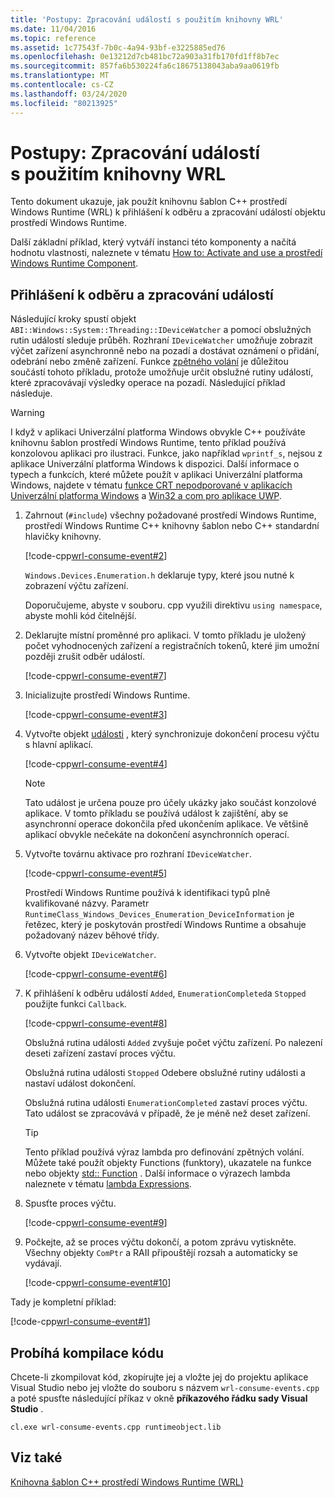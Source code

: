 ```yaml
---
title: 'Postupy: Zpracování událostí s použitím knihovny WRL'
ms.date: 11/04/2016
ms.topic: reference
ms.assetid: 1c77543f-7b0c-4a94-93bf-e3225885ed76
ms.openlocfilehash: 0e13212d7cb481bc72a903a31fb170fd1ff8b7ec
ms.sourcegitcommit: 857fa6b530224fa6c18675138043aba9aa0619fb
ms.translationtype: MT
ms.contentlocale: cs-CZ
ms.lasthandoff: 03/24/2020
ms.locfileid: "80213925"
---
```

# <a name="how-to-handle-events-using-wrl"></a>Postupy: Zpracování událostí s použitím knihovny WRL

Tento dokument ukazuje, jak použít knihovnu šablon C++ prostředí Windows Runtime (WRL) k přihlášení k odběru a zpracování událostí objektu prostředí Windows Runtime.

Další základní příklad, který vytváří instanci této komponenty a načítá hodnotu vlastnosti, naleznete v tématu [How to: Activate and use a prostředí Windows Runtime Component](how-to-activate-and-use-a-windows-runtime-component-using-wrl.md).

## <a name="subscribing-to-and-handling-events"></a>Přihlášení k odběru a zpracování událostí

Následující kroky spustí objekt `ABI::Windows::System::Threading::IDeviceWatcher` a pomocí obslužných rutin událostí sleduje průběh. Rozhraní `IDeviceWatcher` umožňuje zobrazit výčet zařízení asynchronně nebo na pozadí a dostávat oznámení o přidání, odebrání nebo změně zařízení. Funkce [zpětného volání](callback-function-wrl.md) je důležitou součástí tohoto příkladu, protože umožňuje určit obslužné rutiny událostí, které zpracovávají výsledky operace na pozadí. Následující příklad následuje.

> [!WARNING]
> I když v aplikaci Univerzální platforma Windows obvykle C++ používáte knihovnu šablon prostředí Windows Runtime, tento příklad používá konzolovou aplikaci pro ilustraci. Funkce, jako například `wprintf_s`, nejsou z aplikace Univerzální platforma Windows k dispozici. Další informace o typech a funkcích, které můžete použít v aplikaci Univerzální platforma Windows, najdete v tématu [funkce CRT nepodporované v aplikacích Univerzální platforma Windows](../../cppcx/crt-functions-not-supported-in-universal-windows-platform-apps.md) a [Win32 a com pro aplikace UWP](/uwp/win32-and-com/win32-and-com-for-uwp-apps).

1. Zahrnout (`#include`) všechny požadované prostředí Windows Runtime, prostředí Windows Runtime C++ knihovny šablon nebo C++ standardní hlavičky knihovny.

   [!code-cpp[wrl-consume-event#2](../codesnippet/CPP/how-to-handle-events-using-wrl_1.cpp)]

   `Windows.Devices.Enumeration.h` deklaruje typy, které jsou nutné k zobrazení výčtu zařízení.

   Doporučujeme, abyste v souboru. cpp využili direktivu `using namespace`, abyste mohli kód čitelnější.

2. Deklarujte místní proměnné pro aplikaci. V tomto příkladu je uložený počet vyhodnocených zařízení a registračních tokenů, které jim umožní později zrušit odběr událostí.

   [!code-cpp[wrl-consume-event#7](../codesnippet/CPP/how-to-handle-events-using-wrl_2.cpp)]

3. Inicializujte prostředí Windows Runtime.

   [!code-cpp[wrl-consume-event#3](../codesnippet/CPP/how-to-handle-events-using-wrl_3.cpp)]

4. Vytvořte objekt [události](event-class-wrl.md) , který synchronizuje dokončení procesu výčtu s hlavní aplikací.

   [!code-cpp[wrl-consume-event#4](../codesnippet/CPP/how-to-handle-events-using-wrl_4.cpp)]

   > [!NOTE]
   > Tato událost je určena pouze pro účely ukázky jako součást konzolové aplikace. V tomto příkladu se používá událost k zajištění, aby se asynchronní operace dokončila před ukončením aplikace. Ve většině aplikací obvykle nečekáte na dokončení asynchronních operací.

5. Vytvořte továrnu aktivace pro rozhraní `IDeviceWatcher`.

   [!code-cpp[wrl-consume-event#5](../codesnippet/CPP/how-to-handle-events-using-wrl_5.cpp)]

   Prostředí Windows Runtime používá k identifikaci typů plně kvalifikované názvy. Parametr `RuntimeClass_Windows_Devices_Enumeration_DeviceInformation` je řetězec, který je poskytován prostředí Windows Runtime a obsahuje požadovaný název běhové třídy.

6. Vytvořte objekt `IDeviceWatcher`.

   [!code-cpp[wrl-consume-event#6](../codesnippet/CPP/how-to-handle-events-using-wrl_6.cpp)]

7. K přihlášení k odběru událostí `Added`, `EnumerationCompleted`a `Stopped` použijte funkci `Callback`.

   [!code-cpp[wrl-consume-event#8](../codesnippet/CPP/how-to-handle-events-using-wrl_7.cpp)]

   Obslužná rutina události `Added` zvyšuje počet výčtu zařízení. Po nalezení deseti zařízení zastaví proces výčtu.

   Obslužná rutina události `Stopped` Odebere obslužné rutiny události a nastaví událost dokončení.

   Obslužná rutina události `EnumerationCompleted` zastaví proces výčtu. Tato událost se zpracovává v případě, že je méně než deset zařízení.

   > [!TIP]
   > Tento příklad používá výraz lambda pro definování zpětných volání. Můžete také použít objekty Functions (funktory), ukazatele na funkce nebo objekty [std:: Function](../../standard-library/function-class.md) . Další informace o výrazech lambda naleznete v tématu [lambda Expressions](../../cpp/lambda-expressions-in-cpp.md).

8. Spusťte proces výčtu.

   [!code-cpp[wrl-consume-event#9](../codesnippet/CPP/how-to-handle-events-using-wrl_8.cpp)]

9. Počkejte, až se proces výčtu dokončí, a potom zprávu vytiskněte. Všechny objekty `ComPtr` a RAII připouštějí rozsah a automaticky se vydávají.

   [!code-cpp[wrl-consume-event#10](../codesnippet/CPP/how-to-handle-events-using-wrl_9.cpp)]

Tady je kompletní příklad:

[!code-cpp[wrl-consume-event#1](../codesnippet/CPP/how-to-handle-events-using-wrl_10.cpp)]

## <a name="compiling-the-code"></a>Probíhá kompilace kódu

Chcete-li zkompilovat kód, zkopírujte jej a vložte jej do projektu aplikace Visual Studio nebo jej vložte do souboru s názvem `wrl-consume-events.cpp` a poté spusťte následující příkaz v okně **příkazového řádku sady Visual Studio** .

`cl.exe wrl-consume-events.cpp runtimeobject.lib`

## <a name="see-also"></a>Viz také

[Knihovna šablon C++ prostředí Windows Runtime (WRL)](windows-runtime-cpp-template-library-wrl.md)
